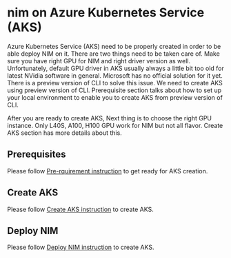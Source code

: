 # nim on Azure Kubernetes Service (AKS)

Azure Kubernetes Service (AKS) need to be properly created in order to be able deploy NIM on it.  There are two things need to be taken care of.  Make sure you have right GPU for NIM and right driver version as well.  Unfortunately, default GPU driver in AKS usually always a little bit too old for latest NVidia software in general.  Microsoft has no official solution for it yet.  There is a preview version of CLI to solve this issue.  We need to create AKS using preview version of CLI.  Prerequisite section talks about how to set up your local environment to enable you to create AKS from preview version of CLI.

After you are ready to create AKS, Next thing is to choose the right GPU instance.  Only L40S, A100, H100 GPU work for NIM but not all flavor.  Create AKS section has more details about this.

## Prerequisites

Please follow [Pre-rquirement instruction](./prerequisites/README.md) to get ready for AKS creation.

## Create AKS

Please follow [Create AKS instruction](./setup/README.md) to create AKS.

## Deploy NIM

Please follow [Deploy NIM instruction](../../../helm/README.md) to create AKS.
